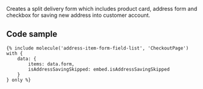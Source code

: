 Creates a split delivery form which includes product card, address form and checkbox for saving new address into customer account.

## Code sample

```
{% include molecule('address-item-form-field-list', 'CheckoutPage') with {
    data: {
        items: data.form,
        isAddressSavingSkipped: embed.isAddressSavingSkipped
    }
} only %}
```
